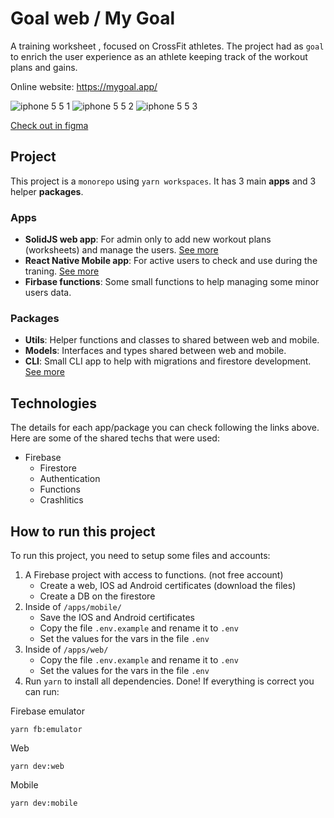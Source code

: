 # Goal web / My Goal
A training worksheet , focused on CrossFit athletes. The project had as `goal` to enrich the user experience as an athlete keeping track of the workout plans and gains.

Online website: https://mygoal.app/

![iphone 5 5 1](https://github.com/danielkv/my-goal/assets/5912401/ab8d56f4-74fe-45ef-8515-039739e8e8b2)
![iphone 5 5 2](https://github.com/danielkv/my-goal/assets/5912401/685421f7-1291-40aa-83f4-c65441b5c69d)
![iphone 5 5 3](https://github.com/danielkv/my-goal/assets/5912401/adb8837c-c342-4fa3-b722-e66a405b98c0)

[Check out in figma](https://www.figma.com/file/K3LRczSadkeHIVBNq6zUnm/goal-app?type=design&node-id=48%3A20&mode=design&t=z0Dp7IMkQhbBltg2-1)
## Project
This project is a `monorepo` using `yarn workspaces`. It has 3 main **apps** and 3 helper **packages**.
### Apps
- **SolidJS web app**:  For admin only to add new workout plans (worksheets) and manage the users. [See more](https://github.com/danielkv/my-goal/tree/main/apps/web)
- **React Native Mobile app**: For active users to check and use during the traning. [See more](https://github.com/danielkv/my-goal/tree/main/apps/mobile)
- **Firbase functions**: Some small functions to help managing some minor users data.
### Packages
- **Utils**: Helper functions and classes to shared between web and mobile.
- **Models**: Interfaces and types shared between web and mobile.
- **CLI**: Small CLI app to help with migrations and firestore development. [See more](https://github.com/danielkv/my-goal/tree/main/packages/cli)
## Technologies
The details for each app/package you can check following the links above. Here are some of the shared techs that were used:
 - Firebase
	 - Firestore
	 - Authentication
	 - Functions
	 - Crashlitics
 ## How to run this project
To run this project, you need to setup some files and accounts:
1. A Firebase project with access to functions. (not free account)
	- Create a web, IOS ad Android certificates (download the files)
	- Create a DB on the firestore
2. Inside of `/apps/mobile/`
	- Save the IOS and Android certificates
	- Copy the file `.env.example` and rename it to `.env`
	- Set the values for the vars in the file `.env`
3. Inside of `/apps/web/`
	- Copy the file `.env.example` and rename it to `.env`
	- Set the values for the vars in the file `.env`
4. Run `yarn` to install all dependencies.
Done! If everything is correct you can run:

Firebase emulator
```
yarn fb:emulator
```
Web
```
yarn dev:web
```
Mobile
```
yarn dev:mobile
```
  
